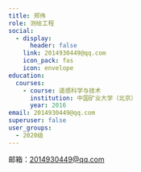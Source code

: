 ```yaml
---
title: 郑伟
role: 测绘工程
social:
  - display:
      header: false
    link: 2014930449@qq.com
    icon_pack: fas
    icon: envelope
education:
  courses:
    - course: 遥感科学与技术
      institution: 中国矿业大学（北京）
      year: 2016
email: 2014930449@qq.com
superuser: false
user_groups:
  - 2020级
---
```

邮箱：2014930449@qq.com